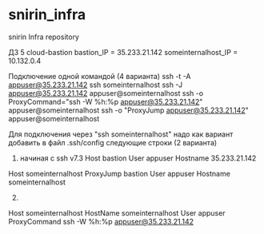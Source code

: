 # snirin_infra
snirin Infra repository


ДЗ 5 cloud-bastion
bastion_IP = 35.233.21.142
someinternalhost_IP = 10.132.0.4

Подключение одной командой (4 варианта)
ssh -t -A appuser@35.233.21.142 ssh someinternalhost
ssh -J appuser@35.233.21.142 appuser@someinternalhost
ssh -o ProxyCommand="ssh -W %h:%p appuser@35.233.21.142" appuser@someinternalhost
ssh -o "ProxyJump appuser@35.233.21.142" appuser@someinternalhost

Для подключения через "ssh someinternalhost" надо как вариант добавить в файл .ssh/config следующие строки (2 варианта)
1. начиная с ssh v7.3
Host bastion
    User appuser
    Hostname 35.233.21.142

Host someinternalhost
    ProxyJump bastion
    User appuser
    Hostname someinternalhost

2.
Host someinternalhost
HostName someinternalhost
User appuser
ProxyCommand ssh -W %h:%p appuser@35.233.21.142
